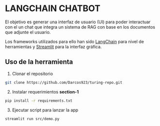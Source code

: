 # LANGCHAIN CHATBOT

El objetivo es generar una interfaz de usuario (UI) para poder interactuar con el un chat que integra un sistema de RAG con base en los documentos que adjunte el usuario.

Los frameworks utilizados para ello han sido [LangChain](https://python.langchain.com/docs/get_started/introduction) para nivel de herramientas y [Streamlit](https://streamlit.io/) para la interfaz gráfica.

## Uso de la herramienta

1. Clonar el repositorio

```bash
git clone https://github.com/Darcos923/turing-repo.git
```

2. Instalar requerimientos **section-1**

```bash
pip install -r requirements.txt
```

3. Ejecutar script para lanzar la app

```bash
streamlit run src/demo.py
```
